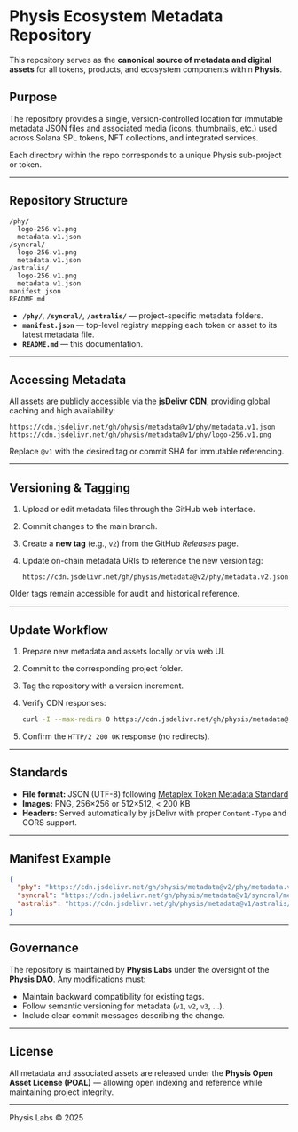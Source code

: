 # Physis Ecosystem Metadata Repository

This repository serves as the **canonical source of metadata and digital assets** for all tokens, products, and ecosystem components within **Physis**.

## Purpose

The repository provides a single, version-controlled location for immutable metadata JSON files and associated media (icons, thumbnails, etc.) used across Solana SPL tokens, NFT collections, and integrated services.

Each directory within the repo corresponds to a unique Physis sub-project or token.

---

## Repository Structure

```
/phy/
  logo-256.v1.png
  metadata.v1.json
/syncral/
  logo-256.v1.png
  metadata.v1.json
/astralis/
  logo-256.v1.png
  metadata.v1.json
manifest.json
README.md
```

* **`/phy/`**, **`/syncral/`**, **`/astralis/`** — project-specific metadata folders.
* **`manifest.json`** — top-level registry mapping each token or asset to its latest metadata file.
* **`README.md`** — this documentation.

---

## Accessing Metadata

All assets are publicly accessible via the **jsDelivr CDN**, providing global caching and high availability:

```
https://cdn.jsdelivr.net/gh/physis/metadata@v1/phy/metadata.v1.json
https://cdn.jsdelivr.net/gh/physis/metadata@v1/phy/logo-256.v1.png
```

Replace `@v1` with the desired tag or commit SHA for immutable referencing.

---

## Versioning & Tagging

1. Upload or edit metadata files through the GitHub web interface.
2. Commit changes to the main branch.
3. Create a **new tag** (e.g., `v2`) from the GitHub *Releases* page.
4. Update on-chain metadata URIs to reference the new version tag:

   ```
   https://cdn.jsdelivr.net/gh/physis/metadata@v2/phy/metadata.v2.json
   ```

Older tags remain accessible for audit and historical reference.

---

## Update Workflow

1. Prepare new metadata and assets locally or via web UI.
2. Commit to the corresponding project folder.
3. Tag the repository with a version increment.
4. Verify CDN responses:

   ```bash
   curl -I --max-redirs 0 https://cdn.jsdelivr.net/gh/physis/metadata@v2/phy/metadata.v2.json
   ```
5. Confirm the `HTTP/2 200 OK` response (no redirects).

---

## Standards

* **File format:** JSON (UTF-8) following [Metaplex Token Metadata Standard](https://docs.metaplex.com/programs/token-metadata/overview)
* **Images:** PNG, 256×256 or 512×512, < 200 KB
* **Headers:** Served automatically by jsDelivr with proper `Content-Type` and CORS support.

---

## Manifest Example

```json
{
  "phy": "https://cdn.jsdelivr.net/gh/physis/metadata@v2/phy/metadata.v2.json",
  "syncral": "https://cdn.jsdelivr.net/gh/physis/metadata@v1/syncral/metadata.v1.json",
  "astralis": "https://cdn.jsdelivr.net/gh/physis/metadata@v1/astralis/metadata.v1.json"
}
```

---

## Governance

The repository is maintained by **Physis Labs** under the oversight of the **Physis DAO**. Any modifications must:

* Maintain backward compatibility for existing tags.
* Follow semantic versioning for metadata (`v1`, `v2`, `v3`, ...).
* Include clear commit messages describing the change.

---

## License

All metadata and associated assets are released under the **Physis Open Asset License (POAL)** — allowing open indexing and reference while maintaining project integrity.

---

Physis Labs © 2025
